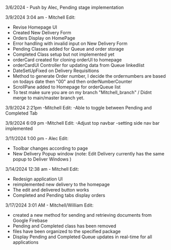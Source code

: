 3/6/2024 - Push by Alec, Pending stage implementation

3/9/2024 3:04 am - Mitchell Edit:
- Revise Homepage UI
- Created New Delivery Form
- Orders Display on HomePage
- Error handling with invalid input on New Delivery Form
- Pending Classes added for Queue and order storage
- Completed Class setup but not implemented yet
- orderCard created for cloning orderUI to homepage
- orderCardUI Controller for updating data from Queue linkedlist
- DateSetUpFixed on Delivery Requisitions
- Method to generate Order number, I decide the ordernumbers are based  on todays date then "00" and then orderNumberCounter
- ScrollPane added to Homepage for orderQueue list
- To test make sure you are on my branch "Mitchell_branch" / Didnt merge to main/master branch yet.

3/9/2024 2:21pm -Mitchell Edit:
-Able to toggle between Pending and Completed Tab

3/9/2024 6:09 pm -Mitchell Edit:
-Adjust top navbar
-setting side nav bar implemented

3/11/2024 1:00 pm - Alec Edit:
- Toolbar changes according to page
- New Delivery Popup window (note: Edit Delivery currently has the same popup to Deliver Windows )

3/14/2024 12:38 am - Mitchell Edit:
- Redesign application UI
- reimplemented new delivery to the homepage
- The edit and delivered button works
- Completed and Pending tabs display orders

3/17/2024 3:01 AM - Mitchell/William Edit:
- created a new method for sending and retrieving documents from Google Firebase
- Pending and Completed class has been removed
- files have been organized to the specified package
- Display Pending and Completed Queue updates in real-time for all applications
